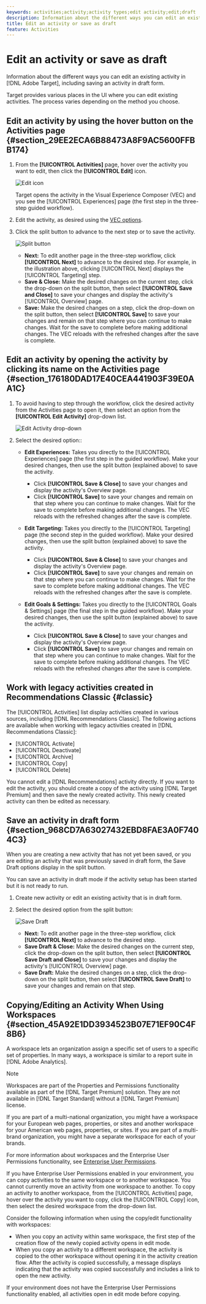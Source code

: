 ```yaml
---
keywords: activities;activity;activity types;edit activity;edit;draft
description: Information about the different ways you can edit an existing activity in Adobe Target, including saving an activity in draft form.
title: Edit an activity or save as draft
feature: Activities
---
```


# Edit an activity or save as draft

Information about the different ways you can edit an existing activity in [!DNL Adobe Target], including saving an activity in draft form.

Target provides various places in the UI where you can edit existing activities. The process varies depending on the method you choose.

## Edit an activity by using the hover button on the Activities page {#section_29EE2ECA6B88473A8F9AC5600FFBB174}

1. From the **[!UICONTROL Activities]** page, hover over the activity you want to edit, then click the **[!UICONTROL Edit]** icon.

   ![Edit icon](/help/c-activities/assets/hover_edit.png)

   Target opens the activity in the Visual Experience Composer (VEC) and you see the [!UICONTROL Experiences] page (the first step in the three-step guided workflow).

1. Edit the activity, as desired using the [VEC options](/help/c-experiences/c-visual-experience-composer/viztarget-options.md).

1. Click the split button to advance to the next step or to save the activity.

   ![Split button](/help/c-activities/assets/edit_split_button_2.png)

    * **Next:** To edit another page in the three-step workflow, click **[!UICONTROL Next]** to advance to the desired step. For example, in the illustration above, clicking [!UICONTROL Next] displays the [!UICONTROL Targeting] step. 
    * **Save & Close:** Make the desired changes on the current step, click the drop-down on the split button, then select **[!UICONTROL Save and Close]** to save your changes and display the activity's [!UICONTROL Overview] page. 
    * **Save:** Make the desired changes on a step, click the drop-down on the split button, then select **[!UICONTROL Save]** to save your changes and remain on that step where you can continue to make changes. Wait for the save to complete before making additional changes. The VEC reloads with the refreshed changes after the save is complete.

## Edit an activity by opening the activity by clicking its name on the Activities page {#section_176180DAD17E40CEA441903F39E0AA1C}

1. To avoid having to step through the workflow, click the desired activity from the Activities page to open it, then select an option from the **[!UICONTROL Edit Activity]** drop-down list.

   ![Edit Activity drop-down](/help/c-activities/assets/edit_activity.png)

1. Select the desired option::

    * **Edit Experiences:** Takes you directly to the [!UICONTROL Experiences] page (the first step in the guided workflow). Make your desired changes, then use the split button (explained above) to save the activity.

        * Click **[!UICONTROL Save & Close]** to save your changes and display the activity's Overview page. 
        * Click **[!UICONTROL Save]** to save your changes and remain on that step where you can continue to make changes. Wait for the save to complete before making additional changes. The VEC reloads with the refreshed changes after the save is complete.

    * **Edit Targeting:** Takes you directly to the [!UICONTROL Targeting] page (the second step in the guided workflow). Make your desired changes, then use the split button (explained above) to save the activity.

        * Click **[!UICONTROL Save & Close]** to save your changes and display the activity's Overview page. 
        * Click **[!UICONTROL Save]** to save your changes and remain on that step where you can continue to make changes. Wait for the save to complete before making additional changes. The VEC reloads with the refreshed changes after the save is complete.

    * **Edit Goals & Settings:** Takes you directly to the [!UICONTROL Goals & Settings] page (the final step in the guided workflow). Make your desired changes, then use the split button (explained above) to save the activity.

        * Click **[!UICONTROL Save & Close]** to save your changes and display the activity's Overview page. 
        * Click **[!UICONTROL Save]** to save your changes and remain on that step where you can continue to make changes. Wait for the save to complete before making additional changes. The VEC reloads with the refreshed changes after the save is complete.

## Work with legacy activities created in Recommendations Classic {#classic}

The [!UICONTROL Activities] list display activities created in various sources, including [!DNL Recommendations Classic]. The following actions are available when working with legacy activities created in [!DNL Recommendations Classic]:

* [!UICONTROL Activate]
* [!UICONTROL Deactivate]
* [!UICONTROL Archive]
* [!UICONTROL Copy]
* [!UICONTROL Delete]

You cannot edit a [!DNL Recommendations] activity directly. If you want to edit the activity, you should create a copy of the activity using [!DNL Target Premium] and then save the newly created activity. This newly created activity can then be edited as necessary.

## Save an activity in draft form {#section_968CD7A63027432EBD8FAE3A0F7404C3}

When you are creating a new activity that has not yet been saved, or you are editing an activity that was previously saved in draft form, the Save Draft options display in the split button.

You can save an activity in draft mode if the activity setup has been started but it is not ready to run.

1. Create new activity or edit an existing activity that is in draft form. 
1. Select the desired option from the split button:

    ![Save Draft](/help/c-activities/assets/save_draft.png)

    * **Next:** To edit another page in the three-step workflow, click **[!UICONTROL Next]** to advance to the desired step. 
    * **Save Draft & Close:** Make the desired changes on the current step, click the drop-down on the split button, then select **[!UICONTROL Save Draft and Close]** to save your changes and display the activity's [!UICONTROL Overview] page. 
    * **Save Draft:** Make the desired changes on a step, click the drop-down on the split button, then select **[!UICONTROL Save Draft]** to save your changes and remain on that step.

## Copying/Editing an Activity When Using Workspaces {#section_45A92E1DD3934523B07E71EF90C4F8B6}

A workspace lets an organization assign a specific set of users to a specific set of properties. In many ways, a workspace is similar to a report suite in [!DNL Adobe Analytics].

>[!NOTE]
>
>Workspaces are part of the Properties and Permissions functionality available as part of the [!DNL Target Premium] solution. They are not available in [!DNL Target Standard] without a [!DNL Target Premium] license.

If you are part of a multi-national organization, you might have a workspace for your European web pages, properties, or sites and another workspace for your American web pages, properties, or sites. If you are part of a multi-brand organization, you might have a separate workspace for each of your brands.

For more information about workspaces and the Enterprise User Permissions functionality, see [Enterprise User Permissions](/help/administrating-target/c-user-management/property-channel/property-channel.md#concept_E396B16FA2024ADBA27BC056138F9838).

If you have Enterprise User Permissions enabled in your environment, you can copy activities to the same workspace or to another workspace. You cannot currently move an activity from one workspace to another. To copy an activity to another workspace, from the [!UICONTROL Activities] page, hover over the activity you want to copy, click the [!UICONTROL Copy] icon, then select the desired workspace from the drop-down list.

Consider the following information when using the copy/edit functionality with workspaces:

* When you copy an activity within same workspace, the first step of the creation flow of the newly copied activity opens in edit mode. 
* When you copy an activity to a different workspace, the activity is copied to the other workspace without opening it in the activity creation flow. After the activity is copied successfully, a message displays indicating that the activity was copied successfully and includes a link to open the new activity.

If your environment does not have the Enterprise User Permissions functionality enabled, all activities open in edit mode before copying. 
